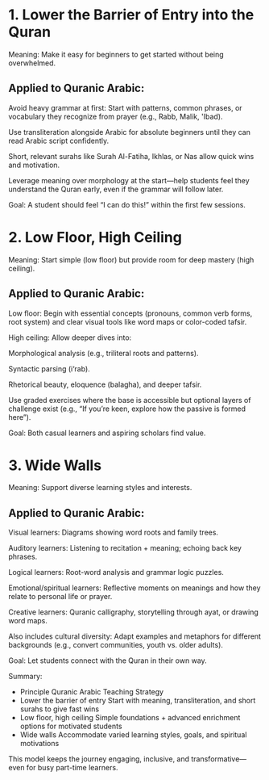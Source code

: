 # 1. Lower the Barrier of Entry into the Quran

Meaning: Make it easy for beginners to get started without being overwhelmed.

## Applied to Quranic Arabic:

Avoid heavy grammar at first: Start with patterns, common phrases, or vocabulary they recognize from prayer (e.g., Rabb, Malik, 'Ibad).

Use transliteration alongside Arabic for absolute beginners until they can read Arabic script confidently.

Short, relevant surahs like Surah Al-Fatiha, Ikhlas, or Nas allow quick wins and motivation.

Leverage meaning over morphology at the start—help students feel they understand the Quran early, even if the grammar will follow later.

Goal: A student should feel “I can do this!” within the first few sessions.

# 2. Low Floor, High Ceiling

Meaning: Start simple (low floor) but provide room for deep mastery (high ceiling).

## Applied to Quranic Arabic:

Low floor: Begin with essential concepts (pronouns, common verb forms, root system) and clear visual tools like word maps or color-coded tafsir.

High ceiling: Allow deeper dives into:

Morphological analysis (e.g., triliteral roots and patterns).

Syntactic parsing (i‘rab).

Rhetorical beauty, eloquence (balagha), and deeper tafsir.

Use graded exercises where the base is accessible but optional layers of challenge exist (e.g., “If you’re keen, explore how the passive is formed here”).

Goal: Both casual learners and aspiring scholars find value.

# 3. Wide Walls

Meaning: Support diverse learning styles and interests.

## Applied to Quranic Arabic:

Visual learners: Diagrams showing word roots and family trees.

Auditory learners: Listening to recitation + meaning; echoing back key phrases.

Logical learners: Root-word analysis and grammar logic puzzles.

Emotional/spiritual learners: Reflective moments on meanings and how they relate to personal life or prayer.

Creative learners: Quranic calligraphy, storytelling through ayat, or drawing word maps.

Also includes cultural diversity: Adapt examples and metaphors for different backgrounds (e.g., convert communities, youth vs. older adults).

Goal: Let students connect with the Quran in their own way.

Summary:
- Principle	Quranic Arabic Teaching Strategy
- Lower the barrier of entry	Start with meaning, transliteration, and short surahs to give fast wins
- Low floor, high ceiling	Simple foundations + advanced enrichment options for motivated students
- Wide walls	Accommodate varied learning styles, goals, and spiritual motivations

This model keeps the journey engaging, inclusive, and transformative—even for busy part-time learners.

